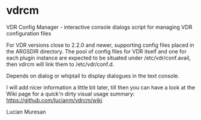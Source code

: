 vdrcm
=====

VDR Config Manager - interactive console dialogs script for managing VDR configuration files


For VDR versions close to 2.2.0 and newer, supporting config files placed in the ARGSDIR directory.
The pool of config files for VDR itself and one for each plugin instance are expected to be situated
under /etc/vdr/conf.avail, then vdrcm will link them to /etc/vdr/conf.d.


Depends on dialog or whiptail to display dialogues in the text console.


I will add nicer information a little bit later, till then you can have a look at the Wiki page for
a quick'n dirty visual usage summary:
https://github.com/lucianm/vdrcm/wiki

Lucian Muresan
